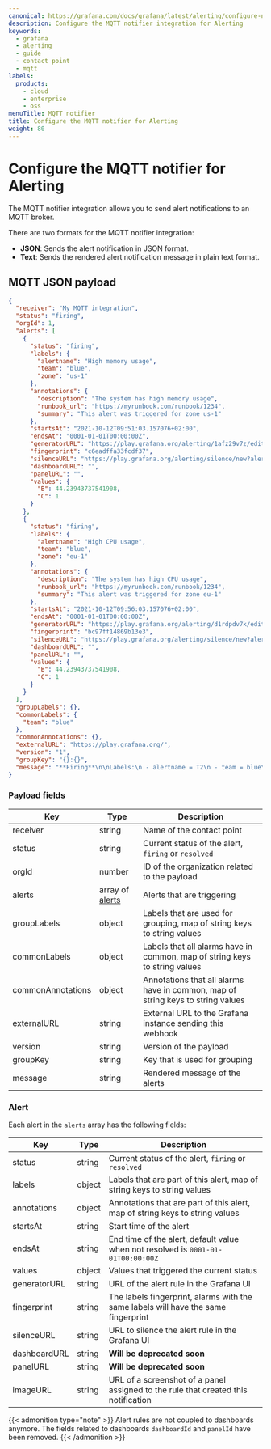 ```yaml
---
canonical: https://grafana.com/docs/grafana/latest/alerting/configure-notifications/manage-contact-points/integrations/configure-mqtt/
description: Configure the MQTT notifier integration for Alerting
keywords:
  - grafana
  - alerting
  - guide
  - contact point
  - mqtt
labels:
  products:
    - cloud
    - enterprise
    - oss
menuTitle: MQTT notifier
title: Configure the MQTT notifier for Alerting
weight: 80
---
```


# Configure the MQTT notifier for Alerting

The MQTT notifier integration allows you to send alert notifications to an MQTT broker.

There are two formats for the MQTT notifier integration:

- **JSON**: Sends the alert notification in JSON format.
- **Text**: Sends the rendered alert notification message in plain text format.

## MQTT JSON payload

```json
{
  "receiver": "My MQTT integration",
  "status": "firing",
  "orgId": 1,
  "alerts": [
    {
      "status": "firing",
      "labels": {
        "alertname": "High memory usage",
        "team": "blue",
        "zone": "us-1"
      },
      "annotations": {
        "description": "The system has high memory usage",
        "runbook_url": "https://myrunbook.com/runbook/1234",
        "summary": "This alert was triggered for zone us-1"
      },
      "startsAt": "2021-10-12T09:51:03.157076+02:00",
      "endsAt": "0001-01-01T00:00:00Z",
      "generatorURL": "https://play.grafana.org/alerting/1afz29v7z/edit",
      "fingerprint": "c6eadffa33fcdf37",
      "silenceURL": "https://play.grafana.org/alerting/silence/new?alertmanager=grafana&matchers=alertname%3DT2%2Cteam%3Dblue%2Czone%3Dus-1",
      "dashboardURL": "",
      "panelURL": "",
      "values": {
        "B": 44.23943737541908,
        "C": 1
      }
    },
    {
      "status": "firing",
      "labels": {
        "alertname": "High CPU usage",
        "team": "blue",
        "zone": "eu-1"
      },
      "annotations": {
        "description": "The system has high CPU usage",
        "runbook_url": "https://myrunbook.com/runbook/1234",
        "summary": "This alert was triggered for zone eu-1"
      },
      "startsAt": "2021-10-12T09:56:03.157076+02:00",
      "endsAt": "0001-01-01T00:00:00Z",
      "generatorURL": "https://play.grafana.org/alerting/d1rdpdv7k/edit",
      "fingerprint": "bc97ff14869b13e3",
      "silenceURL": "https://play.grafana.org/alerting/silence/new?alertmanager=grafana&matchers=alertname%3DT1%2Cteam%3Dblue%2Czone%3Deu-1",
      "dashboardURL": "",
      "panelURL": "",
      "values": {
        "B": 44.23943737541908,
        "C": 1
      }
    }
  ],
  "groupLabels": {},
  "commonLabels": {
    "team": "blue"
  },
  "commonAnnotations": {},
  "externalURL": "https://play.grafana.org/",
  "version": "1",
  "groupKey": "{}:{}",
  "message": "**Firing**\n\nLabels:\n - alertname = T2\n - team = blue\n - zone = us-1\nAnnotations:\n - description = This is the alert rule checking the second system\n - runbook_url = https://myrunbook.com\n - summary = This is my summary\nSource: https://play.grafana.org/alerting/1afz29v7z/edit\nSilence: https://play.grafana.org/alerting/silence/new?alertmanager=grafana&matchers=alertname%3DT2%2Cteam%3Dblue%2Czone%3Dus-1\n\nLabels:\n - alertname = T1\n - team = blue\n - zone = eu-1\nAnnotations:\nSource: https://play.grafana.org/alerting/d1rdpdv7k/edit\nSilence: https://play.grafana.org/alerting/silence/new?alertmanager=grafana&matchers=alertname%3DT1%2Cteam%3Dblue%2Czone%3Deu-1\n"
}
```

### Payload fields

| Key               | Type                      | Description                                                                     |
| ----------------- | ------------------------- | ------------------------------------------------------------------------------- |
| receiver          | string                    | Name of the contact point                                                       |
| status            | string                    | Current status of the alert, `firing` or `resolved`                             |
| orgId             | number                    | ID of the organization related to the payload                                   |
| alerts            | array of [alerts](#alert) | Alerts that are triggering                                                      |
| groupLabels       | object                    | Labels that are used for grouping, map of string keys to string values          |
| commonLabels      | object                    | Labels that all alarms have in common, map of string keys to string values      |
| commonAnnotations | object                    | Annotations that all alarms have in common, map of string keys to string values |
| externalURL       | string                    | External URL to the Grafana instance sending this webhook                       |
| version           | string                    | Version of the payload                                                          |
| groupKey          | string                    | Key that is used for grouping                                                   |
| message           | string                    | Rendered message of the alerts                                                  |

### Alert

Each alert in the `alerts` array has the following fields:

| Key          | Type   | Description                                                                        |
| ------------ | ------ | ---------------------------------------------------------------------------------- |
| status       | string | Current status of the alert, `firing` or `resolved`                                |
| labels       | object | Labels that are part of this alert, map of string keys to string values            |
| annotations  | object | Annotations that are part of this alert, map of string keys to string values       |
| startsAt     | string | Start time of the alert                                                            |
| endsAt       | string | End time of the alert, default value when not resolved is `0001-01-01T00:00:00Z`   |
| values       | object | Values that triggered the current status                                           |
| generatorURL | string | URL of the alert rule in the Grafana UI                                            |
| fingerprint  | string | The labels fingerprint, alarms with the same labels will have the same fingerprint |
| silenceURL   | string | URL to silence the alert rule in the Grafana UI                                    |
| dashboardURL | string | **Will be deprecated soon**                                                        |
| panelURL     | string | **Will be deprecated soon**                                                        |
| imageURL     | string | URL of a screenshot of a panel assigned to the rule that created this notification |

{{< admonition type="note" >}}
Alert rules are not coupled to dashboards anymore.  The fields related to dashboards `dashboardId` and `panelId` have been removed.
{{< /admonition >}}
